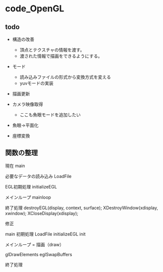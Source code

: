 # code_OpenGL

## todo
- 構造の改善
    - 頂点とテクスチャの情報を渡す。
    - 渡された情報で描画をできるようにする。

- モード
    - 読み込みファイルの形式から変換方式を変える
    - yuvモードの実装

- 描画更新
- カメラ映像取得
    - ここも魚眼モードを追加したい

- 魚眼→平面化

- 座標変換





## 関数の整理
現在
main

必要なデータの読み込み
    LoadFile

EGL初期処理
    initializeEGL

メインループ
    mainloop


終了処理
destroyEGL(display, context, surface);
XDestroyWindow(xdisplay, xwindow);
XCloseDisplay(xdisplay);



修正

main
初期処理
    LoadFile
    initializeEGL
    init

メインループ = 描画（draw）

glDrawElements
eglSwapBuffers



終了処理